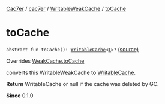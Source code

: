 [Cac7er](../../index.md) / [cac7er](../index.md) / [WritableWeakCache](index.md) / [toCache](./to-cache.md)

# toCache

`abstract fun toCache(): `[`WritableCache`](../-writable-cache/index.md)`<`[`T`](index.md#T)`>?` [(source)](http://2wiqua.wcaokaze.com/gitbucket/wcaokaze/Cac7er/blob/master/src/main/java/cac7er/WeakCache.kt#L116)

Overrides [WeakCache.toCache](../-weak-cache/to-cache.md)

converts this WritableWeakCache to [WritableCache](../-writable-cache/index.md).

**Return**
WritableCache or null if the cache was deleted by GC.

**Since**
0.1.0

